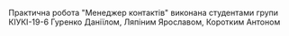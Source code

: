 Практична робота "Менеджер контактів" виконана студентами групи КІУКІ-19-6 Гуренко Даніїлом, Ляпіним Ярославом, Коротким Антоном
